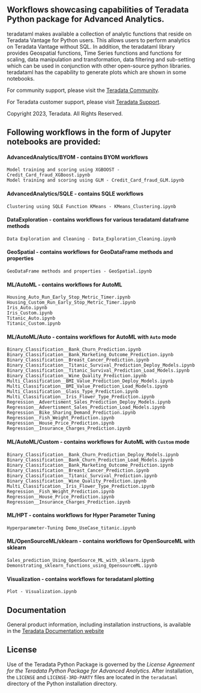## Workflows showcasing capabilities of Teradata Python package for Advanced Analytics.

teradataml makes available a collection of analytic functions that reside on Teradata Vantage for Python users. This allows users to perform analytics on Teradata Vantage without SQL. In addition, the teradataml library provides Geospatial functions, Time Series functions and functions for scaling, data manipulation and transformation, data filtering and sub-setting which can be used in conjunction with other open-source python libraries.
teradataml has the capability to generate plots which are shown in some notebooks. 

For community support, please visit the [Teradata Community](https://support.teradata.com/community?id=community_forum&sys_id=14fe131e1bf7f304682ca8233a4bcb1d).

For Teradata customer support, please visit [Teradata Support](https://support.teradata.com/csm).

Copyright 2023, Teradata. All Rights Reserved.

## Following workflows in the form of Jupyter notebooks are provided:

#### AdvancedAnalytics/BYOM - contains BYOM workflows
    Model training and scoring using XGBOOST - Credit_Card_fraud_XGBoost.ipynb
    Model training and scoring using GLM - Credit_Card_fraud_GLM.ipynb

#### AdvancedAnalytics/SQLE - contains SQLE workflows
    Clustering using SQLE Function KMeans - KMeans_Clustering.ipynb

#### DataExploration - contains workflows for various teradataml dataframe methods 
    Data Exploration and Cleaning - Data_Exploration_Cleaning.ipynb

#### GeoSpatial - contains workflows for GeoDataFrame methods and properties
    GeoDataFrame methods and properties - GeoSpatial.ipynb

#### ML/AutoML - contains workflows for AutoML 
    Housing_Auto_Run_Early_Stop_Metric_Timer.ipynb
    Housing_Custom_Run_Early_Stop_Metric_Timer.ipynb
    Iris_Auto.ipynb
    Iris_Custom.ipynb
    Titanic_Auto.ipynb
    Titanic_Custom.ipynb

#### ML/AutoML/Auto - contains workflows for AutoML with `Auto` mode
    Binary_Classification__Bank_Churn_Prediction.ipynb
    Binary_Classification__Bank_Marketing_Outcome_Prediction.ipynb
    Binary_Classification__Breast_Cancer_Prediction.ipynb
    Binary_Classification__Titanic_Survival_Prediction_Deploy_Models.ipynb
    Binary_Classification__Titanic_Survival_Prediction_Load_Models.ipynb
    Binary_Classification__Wine_Quality_Prediction.ipynb
    Multi_Classification__BMI_Value_Prediction_Deploy_Models.ipynb
    Multi_Classification__BMI_Value_Prediction_Load_Models.ipynb
    Multi_Classification__Glass_Type_Prediction.ipynb
    Multi_Classification__Iris_Flower_Type_Prediction.ipynb
    Regression__Advertisment_Sales_Prediction_Deploy_Models.ipynb
    Regression__Advertisment_Sales_Prediction_Load_Models.ipynb
    Regression__Bike_Sharing_Demand_Prediction.ipynb
    Regression__Fish_Weight_Prediction.ipynb
    Regression__House_Price_Prediction.ipynb
    Regression__Insurance_Charges_Prediction.ipynb

#### ML/AutoML/Custom - contains workflows for AutoML with `Custom` mode
    Binary_Classification__Bank_Churn_Prediction_Deploy_Models.ipynb
    Binary_Classification__Bank_Churn_Prediction_Load_Models.ipynb
    Binary_Classification__Bank_Marketing_Outcome_Prediction.ipynb
    Binary_Classification__Breast_Cancer_Prediction.ipynb
    Binary_Classification__Titanic_Survival_Prediction.ipynb
    Binary_Classification__Wine_Quality_Prediction.ipynb
    Multi_Classification__Iris_Flower_Type_Prediction.ipynb
    Regression__Fish_Weight_Prediction.ipynb
    Regression__House_Price_Prediction.ipynb
    Regression__Insurance_Charges_Prediction.ipynb

#### ML/HPT - contains workflows for Hyper Parameter Tuning
    Hyperparameter-Tuning Demo_UseCase_titanic.ipynb

#### ML/OpenSourceML/sklearn - contains workflows for OpenSourceML with sklearn 
    Sales_prediction_Using_OpenSource_ML_with_sklearn.ipynb
    Demonstrating_sklearn_functions_using_OpensourceML.ipynb

#### Visualization - contains workflows for teradataml plotting
    Plot - Visualization.ipynb 

## Documentation

General product information, including installation instructions, is available in the [Teradata Documentation website](https://docs.teradata.com/search/documents?query=package+python+-lake&filters=category~%2522Programming+Reference%2522_%2522User+Guide%2522*prodname~%2522Teradata+Package+for+Python%2522_%2522Teradata+Python+Package%2522&sort=last_update&virtual-field=title_only&content-lang=)

## License

Use of the Teradata Python Package is governed by the *License Agreement for the Teradata Python Package for Advanced Analytics*. 
After installation, the `LICENSE` and `LICENSE-3RD-PARTY` files are located in the `teradataml` directory of the Python installation directory.
